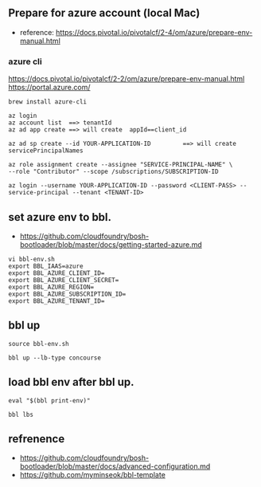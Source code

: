 

## Prepare for azure account (local Mac)
- reference: https://docs.pivotal.io/pivotalcf/2-4/om/azure/prepare-env-manual.html


### azure cli 
https://docs.pivotal.io/pivotalcf/2-2/om/azure/prepare-env-manual.html
https://portal.azure.com/
```
brew install azure-cli
```

```
az login
az account list  ==> tenantId
az ad app create ==> will create  appId==client_id

az ad sp create --id YOUR-APPLICATION-ID         ==> will create servicePrincipalNames

az role assignment create --assignee "SERVICE-PRINCIPAL-NAME" \
--role "Contributor" --scope /subscriptions/SUBSCRIPTION-ID

az login --username YOUR-APPLICATION-ID --password <CLIENT-PASS> --service-principal --tenant <TENANT-ID>

```


## set azure env to bbl.
- https://github.com/cloudfoundry/bosh-bootloader/blob/master/docs/getting-started-azure.md

```
vi bbl-env.sh
export BBL_IAAS=azure
export BBL_AZURE_CLIENT_ID=
export BBL_AZURE_CLIENT_SECRET=
export BBL_AZURE_REGION=
export BBL_AZURE_SUBSCRIPTION_ID=
export BBL_AZURE_TENANT_ID=

```

## bbl up

```
source bbl-env.sh

bbl up --lb-type concourse
```

## load bbl env after bbl up.

```
eval "$(bbl print-env)"

bbl lbs

```


## refrenence

- https://github.com/cloudfoundry/bosh-bootloader/blob/master/docs/advanced-configuration.md
- https://github.com/myminseok/bbl-template


